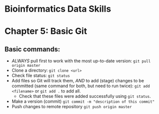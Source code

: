 # Bioinformatics Data Skills
# Chapter 5: Basic Git

## Basic commands:
- *ALWAYS* pull first to work with the most up-to-date version:
	`git pull origin master`
- Clone a directory: 
	`git clone <url>`
- Check file status:
	`git status`
- Add files so Git will track them, *AND* to add (stage) changes to be committed (same command for both, but need to run twice):
	`git add <filename>` or `git add .` to add all.
	- Check that these files were added successfully using `git status`.
- Make a version (commit)
	`git commit -m "description of this commit"`
- Push changes to remote repository
	`git push origin master`
